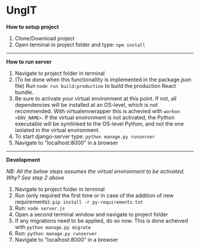 # UngIT

**How to setup project**

1. Clone/Download project
2. Open terminal in project folder and type: `npm install`

***

**How to run server**

1. Navigate to project folder in terminal
2. (To be done when this functionallity is implemented in the package.json file) Run `node run build:production` to build the production React bundle. 
3. Be sure to activate your virtual environment at this point. If not, all dependencies will be installed at an OS-level, which is not recommended. With virtualenvwrapper this is achevied with `workon <ENV_NAME>`. If the virtual environment is not activated, the Python executable will be symlinked to the OS-level Python, and not the one isolated in the virtual environment. 
4. To start django-server type: `python manage.py runserver`
5. Navigate to "localhost:8000" in a browser

***

**Development**

*NB: All the below steps assumes the virtual environment to be activated. Why? See step 2 above*

1. Navigate to project folder in terminal
2. Run (only required the first time or in case of the addition of new requirements): `pip install -r py-requirements.txt`
3. Run: `node server.js`
4. Open a second terminal window and navigate to project folder
5. If any migrations need to be applied, do so now. This is done acheived with `python manage.py migrate`
6. Run: `python manage.py runserver`
7. Navigate to "localhost:8000" in a browser